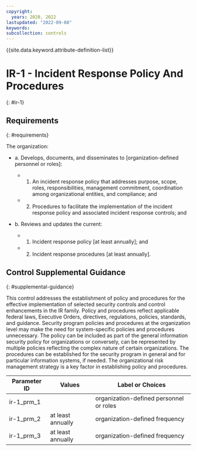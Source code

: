 ```yaml
---
copyright:
  years: 2020, 2022
lastupdated: "2022-09-08"
keywords: 
subcollection: controls
---
```


{{site.data.keyword.attribute-definition-list}}

# IR-1 - Incident Response Policy And Procedures
{: #ir-1}

## Requirements
{: #requirements}

The organization:

- a. Develops, documents, and disseminates to [organization-defined personnel or roles]:

  - 1. An incident response policy that addresses purpose, scope, roles, responsibilities, management commitment, coordination among organizational entities, and compliance; and
  - 2. Procedures to facilitate the implementation of the incident response policy and associated incident response controls; and

- b. Reviews and updates the current:

  - 1. Incident response policy [at least annually]; and
  - 2. Incident response procedures [at least annually].

## Control Supplemental Guidance
{: #supplemental-guidance}

This control addresses the establishment of policy and procedures for the effective implementation of selected security controls and control enhancements in the IR family. Policy and procedures reflect applicable federal laws, Executive Orders, directives, regulations, policies, standards, and guidance. Security program policies and procedures at the organization level may make the need for system-specific policies and procedures unnecessary. The policy can be included as part of the general information security policy for organizations or conversely, can be represented by multiple policies reflecting the complex nature of certain organizations. The procedures can be established for the security program in general and for particular information systems, if needed. The organizational risk management strategy is a key factor in establishing policy and procedures.

| Parameter ID | Values | Label or Choices |
|---|---|---|
| ir-1_prm_1 |  | organization-defined personnel or roles |
| ir-1_prm_2 | at least annually | organization-defined frequency |
| ir-1_prm_3 | at least annually | organization-defined frequency |


